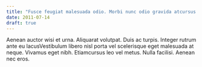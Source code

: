 ```yaml
---
title: "Fusce feugiat malesuada odio. Morbi nunc odio gravida atcursus neluctus a lorem. Maecenas tristiqu?"
date: 2011-07-14
draft: true
---
```


Aenean auctor wisi et urna. Aliquarat volutpat. Duis ac turpis. Integer rutrum ante eu lacusVestibulum libero nisl porta vel scelerisque eget malesuada at neque. Vivamus eget nibh. Etiamcursus leo vel metus. Nulla facilisi. Aenean nec eros.
